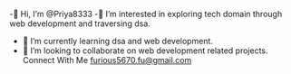 -👋 Hi, I’m @Priya8333
-👀 I’m interested in exploring tech domain through web development and traversing dsa.
- 🌱 I’m currently learning dsa and web development.
- 💞️ I’m looking to collaborate on web development related projects.
  Connect With Me
  furious5670.fu@gmail.com
  

<!---
Priya8333/Priya8333 is a ✨ special ✨ repository because its `README.md` (this file) appears on your GitHub profile.
You can click the Preview link to take a look at your changes.
--->
